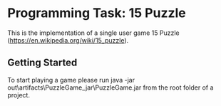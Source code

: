 # Programming Task: 15 Puzzle

This is the implementation of a single user game 15 Puzzle​ (https://en.wikipedia.org/wiki/15_puzzle).

## Getting Started

To start playing a game please run 
java -jar out\artifacts\PuzzleGame_jar\PuzzleGame.jar 
from the root folder of a project.
